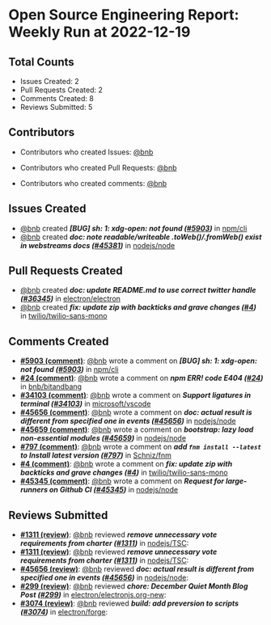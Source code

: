 # Open Source Engineering Report: Weekly Run at 2022-12-19

## Total Counts

* Issues Created: 2
* Pull Requests Created: 2
* Comments Created: 8
* Reviews Submitted: 5

## Contributors

* Contributors who created Issues: [@bnb](https://github.com/bnb)

* Contributors who created Pull Requests: [@bnb](https://github.com/bnb)

* Contributors who created comments: [@bnb](https://github.com/bnb)

## Issues Created

* [@bnb](https://github.com/bnb) created _**[BUG] sh: 1: xdg-open: not found ([#5903](https://github.com/npm/cli/issues/5903))**_ in [npm/cli](https://github.com/npm/cli)
* [@bnb](https://github.com/bnb) created _**doc: note readable/writeable .toWeb()/.fromWeb() exist in webstreams docs ([#45381](https://github.com/nodejs/node/issues/45381))**_ in [nodejs/node](https://github.com/nodejs/node)

## Pull Requests Created

* [@bnb](https://github.com/bnb) created _**doc: update README.md to use correct twitter handle ([#36345](https://github.com/electron/electron/pull/36345))**_ in [electron/electron](https://github.com/electron/electron)
* [@bnb](https://github.com/bnb) created _**fix: update zip with backticks and grave changes ([#4](https://github.com/twilio/twilio-sans-mono/pull/4))**_ in [twilio/twilio-sans-mono](https://github.com/twilio/twilio-sans-mono)

## Comments Created

* **[#5903 (comment)](https://github.com/npm/cli/issues/5903#issuecomment-1330159331)**: [@bnb](https://github.com/bnb) wrote a comment on _**[BUG] sh: 1: xdg-open: not found ([#5903](https://github.com/npm/cli/issues/5903))**_ in [npm/cli](https://github.com/npm/cli)
* **[#24 (comment)](https://github.com/bnb/bitandbang/issues/24#issuecomment-1330153539)**: [@bnb](https://github.com/bnb) wrote a comment on _**npm ERR! code E404 ([#24](https://github.com/bnb/bitandbang/issues/24))**_ in [bnb/bitandbang](https://github.com/bnb/bitandbang)
* **[#34103 (comment)](https://github.com/microsoft/vscode/issues/34103#issuecomment-1330147749)**: [@bnb](https://github.com/bnb) wrote a comment on _**Support ligatures in terminal ([#34103](https://github.com/microsoft/vscode/issues/34103))**_ in [microsoft/vscode](https://github.com/microsoft/vscode)
* **[#45656 (comment)](https://github.com/nodejs/node/pull/45656#issuecomment-1329429942)**: [@bnb](https://github.com/bnb) wrote a comment on _**doc: actual result is different from specified one in events ([#45656](https://github.com/nodejs/node/pull/45656))**_ in [nodejs/node](https://github.com/nodejs/node)
* **[#45659 (comment)](https://github.com/nodejs/node/pull/45659#issuecomment-1329421077)**: [@bnb](https://github.com/bnb) wrote a comment on _**bootstrap: lazy load non-essential modules ([#45659](https://github.com/nodejs/node/pull/45659))**_ in [nodejs/node](https://github.com/nodejs/node)
* **[#797 (comment)](https://github.com/Schniz/fnm/issues/797#issuecomment-1314371336)**: [@bnb](https://github.com/bnb) wrote a comment on _**add `fnm install --latest` to  Install latest version ([#797](https://github.com/Schniz/fnm/issues/797))**_ in [Schniz/fnm](https://github.com/Schniz/fnm)
* **[#4 (comment)](https://github.com/twilio/twilio-sans-mono/pull/4#issuecomment-1314273692)**: [@bnb](https://github.com/bnb) wrote a comment on _**fix: update zip with backticks and grave changes ([#4](https://github.com/twilio/twilio-sans-mono/pull/4))**_ in [twilio/twilio-sans-mono](https://github.com/twilio/twilio-sans-mono)
* **[#45345 (comment)](https://github.com/nodejs/node/issues/45345#issuecomment-1307986984)**: [@bnb](https://github.com/bnb) wrote a comment on _**Request for large-runners on Github CI ([#45345](https://github.com/nodejs/node/issues/45345))**_ in [nodejs/node](https://github.com/nodejs/node)

## Reviews Submitted

* **[#1311 (review)](https://github.com/nodejs/TSC/pull/1311#pullrequestreview-1198049147)**: [@bnb](https://github.com/bnb) reviewed _**remove unnecessary vote requirements from charter ([#1311](https://github.com/nodejs/TSC/pull/1311))**_ in [nodejs/TSC](https://github.com/nodejs/TSC): 
* **[#1311 (review)](https://github.com/nodejs/TSC/pull/1311#pullrequestreview-1198049147)**: [@bnb](https://github.com/bnb) reviewed _**remove unnecessary vote requirements from charter ([#1311](https://github.com/nodejs/TSC/pull/1311))**_ in [nodejs/TSC](https://github.com/nodejs/TSC): 
* **[#45656 (review)](https://github.com/nodejs/node/pull/45656#pullrequestreview-1196187376)**: [@bnb](https://github.com/bnb) reviewed _**doc: actual result is different from specified one in events ([#45656](https://github.com/nodejs/node/pull/45656))**_ in [nodejs/node](https://github.com/nodejs/node): 
* **[#299 (review)](https://github.com/electron/electronjs.org-new/pull/299#pullrequestreview-1188942594)**: [@bnb](https://github.com/bnb) reviewed _**chore: December Quiet Month Blog Post ([#299](https://github.com/electron/electronjs.org-new/pull/299))**_ in [electron/electronjs.org-new](https://github.com/electron/electronjs.org-new): 
* **[#3074 (review)](https://github.com/electron/forge/pull/3074#pullrequestreview-1180041195)**: [@bnb](https://github.com/bnb) reviewed _**build: add preversion to scripts ([#3074](https://github.com/electron/forge/pull/3074))**_ in [electron/forge](https://github.com/electron/forge): 